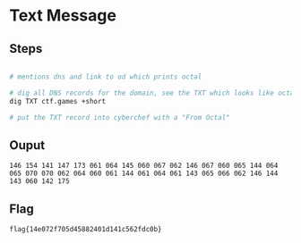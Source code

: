 # Text Message

## Steps

```bash

# mentions dns and link to od which prints octal

# dig all DNS records for the domain, see the TXT which looks like octal
dig TXT ctf.games +short

# put the TXT record into cyberchef with a "From Octal"

```

## Ouput

```
146 154 141 147 173 061 064 145 060 067 062 146 067 060 065 144 064 065 070 070 062 064 060 061 144 061 064 061 143 065 066 062 146 144 143 060 142 175
```

## Flag

```
flag{14e072f705d45882401d141c562fdc0b}
```
